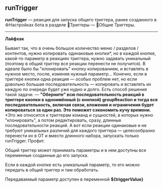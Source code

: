 ## runTrigger
**runTrigger** — реакция для запуска общего триггера, ранее созданного в ⚙️Настройках бота в разделе 🔗Триггеры — 🔗Общие Триггеры.

---

**Лайфхак**

Бывает так, что в очень большое количество меню / разделов / контентов, нужно копировать одинаковые кнопки*, но в каждой кнопке, какой-то параметр в реакциях триггера, нужно задавать уникальный (поэтому в общий триггер все реакции перенести не получится). В идеале было бы "клонировать" кнопку копированием, и вставлять в нужное место, после, изменяя нужный параметр... Конечно, если в триггере кнопки одна реакция — особых проблем нет, но если довольно большая последовательность — копировать и вставлять их каждую по очереди будет уже нудно и долго. Есть способ решения такой задачи.  — **"Оберните" всю последовательность реакций в триггере кнопки в одноимённый (с кнопкой) groupReaction и тогда вся последовательность, включая связи, вложения и ограничения будет копироваться за один раз. Это поможет сэкономить кучу времени.**
*Это же относится к триггерам команд и сущностей, в которых нужно "клонировать", а потом редактировать, сразу, длинные последовательности реакций. А вот если реакции одинаковые и не требуют уникальных различий для каждого триггера — целесообразно перенести их в ОТ и вместо длинного набора, запускать только runTrigger.
Профит.

Общий триггер может принимать параметры и в нем доступны все переменные созданные до его запуска.

Если в каждой кнопке есть уникальный параметр, то его можно передать в общий триггер и там обработать.

Передаваемый параметр доступен в переменной **${triggerValue}**